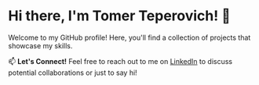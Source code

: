 # Hi there, I'm Tomer Teperovich! 👋
Welcome to my GitHub profile! Here, you'll find a collection of projects that showcase my skills.

📫 **Let's Connect!**
Feel free to reach out to me on [LinkedIn](https://www.linkedin.com/in/tomer-teperovich) to discuss potential collaborations or just to say hi!
